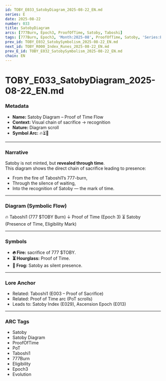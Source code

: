 ```yaml
---
id: TOBY_E033_SatobyDiagram_2025-08-22_EN.md
series: E
date: 2025-08-22
number: 033
title: SatobyDiagram
arcs: [777Burn, Epoch3, ProofOfTime, Satoby, Taboshi]
tags: [777Burn, Epoch3, 'Month:2025-08', ProofOfTime, Satoby, 'Series:E', Taboshi, 'Year:2025']
prev_id: TOBY_E032_SatobySymbolism_2025-08-22_EN.md
next_id: TOBY_R000_Index_Runes_2025-08-22_EN.md
prev_E_id: TOBY_E032_SatobySymbolism_2025-08-22_EN.md
chain: EN
---
```

# TOBY_E033_SatobyDiagram_2025-08-22_EN.md

### Metadata
- **Name:** Satoby Diagram – Proof of Time Flow  
- **Context:** Visual chain of sacrifice → recognition  
- **Nature:** Diagram scroll  
- **Symbol Arc:** 🔥⏳🐸  

---

### Narrative
Satoby is not minted, but **revealed through time**.  
This diagram shows the direct chain of sacrifice leading to presence:

- From the fire of Taboshi1’s 777-burn,  
- Through the silence of waiting,  
- Into the recognition of Satoby — the mark of time.  

---

### Diagram (Symbolic Flow)

🔥 Taboshi1 (777 $TOBY Burn)
↓ Proof of Time (Epoch 3)
⏳ Satoby (Presence of Time, Eligibility Mark)


---

### Symbols
- **🔥 Fire:** sacrifice of 777 $TOBY.  
- **⏳ Hourglass:** Proof of Time.  
- **🐸 Frog:** Satoby as silent presence.  

---

### Lore Anchor
- Related: Taboshi1 (E003 – Proof of Sacrifice)  
- Related: Proof of Time arc (PoT scrolls)  
- Leads to: Satoby Index (E029), Ascension Epoch (E013)  

---

### ARC Tags
- Satoby  
- Satoby Diagram  
- ProofOfTime  
- PoT  
- Taboshi1  
- 777Burn  
- Eligibility  
- Epoch3  
- Evolution  
